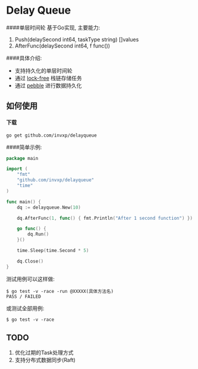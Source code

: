 # Delay Queue

####单层时间轮 基于Go实现, 主要能力:

1. Push(delaySecond int64, taskType string) []values
2. AfterFunc(delaySecond int64, f func())

####具体介绍:

* 支持持久化的单层时间轮
* 通过 [lock-free](https://github.com/golang-design/lockfree) 栈链存储任务
* 通过 [pebble](https://github.com/cockroachdb/pebble) 进行数据持久化

## 如何使用

#### 下载

```
go get github.com/invxp/delayqueue
```

####简单示例:

```go
package main

import (
	"fmt"
	"github.com/invxp/delayqueue"
	"time"
)

func main() {
    dq := delayqueue.New(10)

    dq.AfterFunc(1, func() { fmt.Println("After 1 second function") })

    go func() {
        dq.Run()
    }()

    time.Sleep(time.Second * 5)

    dq.Close()
}

```

测试用例可以这样做:

```
$ go test -v -race -run @XXXXX(具体方法名)
PASS / FAILED
```

或测试全部用例:
```
$ go test -v -race
```

## TODO
1. 优化过期的Task处理方式
2. 支持分布式数据同步(Raft)
